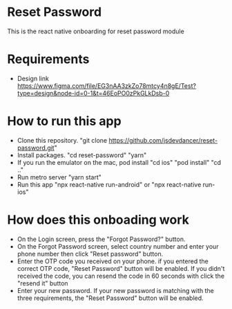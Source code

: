 # Reset Password
This is the react native onboarding for reset password module

# Requirements
- Design link
https://www.figma.com/file/EG3nAA3zkZo78mtcy4n8gE/Test?type=design&node-id=0-1&t=46EoPO0zPkGLkDsb-0

# How to run this app
- Clone this repository. "git clone https://github.com/jsdevdancer/reset-password.git"
- Install packages. "cd reset-password" "yarn"
- If you run the emulator on the mac, pod install "cd ios" "pod install" "cd .."
- Run metro server "yarn start"
- Run this app "npx react-native run-android" or "npx react-native run-ios"

# How does this onboading work
- On the Login screen, press the "Forgot Password?" button.
- On the Forgot Password screen, select country number and enter your phone number then click "Reset password" button.
- Enter the OTP code you received on your phone. if you entered the correct OTP code, "Reset Password" button will be enabled.
  If you didn't received the code, you can resend the code in 60 seconds with click the "resend it" button
- Enter your new password. If your new password is matching with the three requirements, the "Reset Password" button will be enabled.
